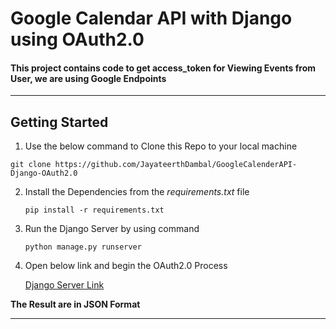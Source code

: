 # Google Calendar API with Django using OAuth2.0

#### This project contains code to get access_token for Viewing Events from User, we are using Google Endpoints
****
## Getting Started
1. Use the below command to Clone this Repo to your local machine

``git clone https://github.com/JayateerthDambal/GoogleCalenderAPI-Django-OAuth2.0``

2. Install the Dependencies from the *requirements.txt* file

    ``pip install -r requirements.txt``

3. Run the Django Server by using command

    ``python manage.py runserver``

4. Open below link and begin the OAuth2.0 Process

    [Django Server Link](http://127.0.0.1:8000/rest/v1/calendar/init)

**The Result are in JSON Format**

****